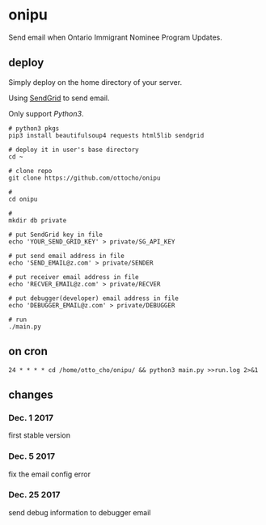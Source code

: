 # onipu

Send email when Ontario Immigrant Nominee Program Updates.

## deploy

Simply deploy on the home directory of your server.

Using [SendGrid](https://sendgrid.com/) to send email.

Only support *Python3*.

``` shell
# python3 pkgs
pip3 install beautifulsoup4 requests html5lib sendgrid

# deploy it in user's base directory
cd ~

# clone repo
git clone https://github.com/ottocho/onipu

#
cd onipu

#
mkdir db private

# put SendGrid key in file
echo 'YOUR_SEND_GRID_KEY' > private/SG_API_KEY

# put send email address in file
echo 'SEND_EMAIL@z.com' > private/SENDER

# put receiver email address in file
echo 'RECVER_EMAIL@z.com' > private/RECVER

# put debugger(developer) email address in file
echo 'DEBUGGER_EMAIL@z.com' > private/DEBUGGER

# run
./main.py
```

## on cron

```
24 * * * * cd /home/otto_cho/onipu/ && python3 main.py >>run.log 2>&1
```

## changes

### Dec. 1 2017

first stable version

### Dec. 5 2017

fix the email config error

### Dec. 25 2017

send debug information to debugger email

